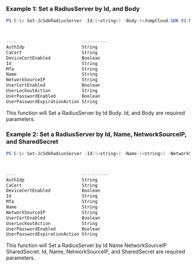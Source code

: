 ### Example 1: Set a RadiusServer by Id, and Body
```powershell
PS C:\> Set-JcSdkRadiusServer -Id:(<string>) -Body:(<JumpCloud.SDK.V1.Models.PathsKeqea5RadiusserversIdPutRequestbodyContentApplicationJsonSchema>)



----                         ----------
AuthIdp                      String
CaCert                       String
DeviceCertEnabled            Boolean
Id                           String
Mfa                          String
Name                         String
NetworkSourceIP              String
UserCertEnabled              Boolean
UserLockoutAction            String
UserPasswordEnabled          Boolean
UserPasswordExpirationAction String


```

This function will Set a RadiusServer by Id Body. Id, and Body are required parameters.

### Example 2: Set a RadiusServer by Id, Name, NetworkSourceIP, and SharedSecret
```powershell
PS C:\> Set-JcSdkRadiusServer -Id:(<string>) -Name:(<string>) -NetworkSourceIP:(<string>) -SharedSecret:(<string>) -CaCert:(<string>) -DeviceCertEnabled:(<switch>) -Mfa:(<string>) -UserCertEnabled:(<switch>) -UserLockoutAction:(<string>) -UserPasswordEnabled:(<switch>) -UserPasswordExpirationAction:(<string>)



----                         ----------
AuthIdp                      String
CaCert                       String
DeviceCertEnabled            Boolean
Id                           String
Mfa                          String
Name                         String
NetworkSourceIP              String
UserCertEnabled              Boolean
UserLockoutAction            String
UserPasswordEnabled          Boolean
UserPasswordExpirationAction String


```

This function will Set a RadiusServer by Id Name NetworkSourceIP SharedSecret. Id, Name, NetworkSourceIP, and SharedSecret are required parameters.

